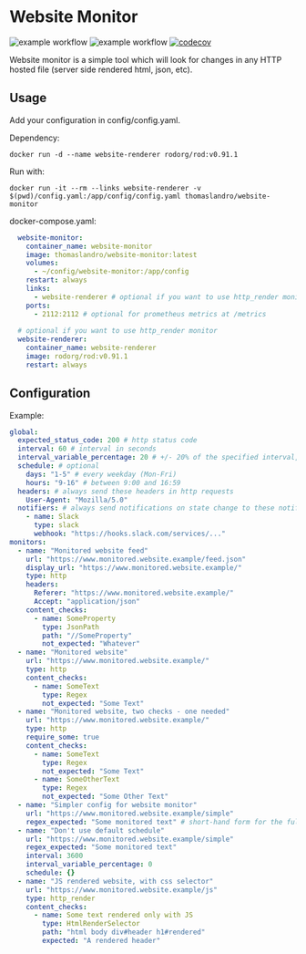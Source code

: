 # Website Monitor

![example workflow](https://github.com/tlj/website-monitor/actions/workflows/test.yaml/badge.svg)
![example workflow](https://github.com/tlj/website-monitor/actions/workflows/main.yaml/badge.svg)
[![codecov](https://codecov.io/gh/tlj/website-monitor/branch/master/graph/badge.svg)](https://codecov.io/gh/tlj/website-monitor)

Website monitor is a simple tool which will look for changes in
any HTTP hosted file (server side rendered html, json, etc).

## Usage

Add your configuration in config/config.yaml.

Dependency:
```shell
docker run -d --name website-renderer rodorg/rod:v0.91.1
```

Run with:
```shell
docker run -it --rm --links website-renderer -v $(pwd)/config.yaml:/app/config/config.yaml thomaslandro/website-monitor
```

docker-compose.yaml:
```yaml
  website-monitor:
    container_name: website-monitor
    image: thomaslandro/website-monitor:latest
    volumes:
      - ~/config/website-monitor:/app/config
    restart: always
    links:
      - website-renderer # optional if you want to use http_render monitor
    ports:
      - 2112:2112 # optional for prometheus metrics at /metrics
  
  # optional if you want to use http_render monitor
  website-renderer:
    container_name: website-renderer
    image: rodorg/rod:v0.91.1
    restart: always
```

## Configuration

Example:
```yaml
global:
  expected_status_code: 200 # http status code
  interval: 60 # interval in seconds
  interval_variable_percentage: 20 # +/- 20% of the specified interval, making the range 48-72s
  schedule: # optional
    days: "1-5" # every weekday (Mon-Fri)
    hours: "9-16" # between 9:00 and 16:59
  headers: # always send these headers in http requests
    User-Agent: "Mozilla/5.0"
  notifiers: # always send notifications on state change to these notifiers
    - name: Slack
      type: slack
      webhook: "https://hooks.slack.com/services/..."
monitors:
  - name: "Monitored website feed"
    url: "https://www.monitored.website.example/feed.json"
    display_url: "https://www.monitored.website.example/"
    type: http
    headers:
      Referer: "https://www.monitored.website.example/"
      Accept: "application/json"
    content_checks:
      - name: SomeProperty
        type: JsonPath
        path: "//SomeProperty"
        not_expected: "Whatever"
  - name: "Monitored website"
    url: "https://www.monitored.website.example/"
    type: http
    content_checks:
      - name: SomeText
        type: Regex
        not_expected: "Some Text"
  - name: "Monitored website, two checks - one needed"
    url: "https://www.monitored.website.example/"
    type: http
    require_some: true
    content_checks:
      - name: SomeText
        type: Regex
        not_expected: "Some Text"        
      - name: SomeOtherText
        type: Regex
        not_expected: "Some Other Text"
  - name: "Simpler config for website monitor"
    url: "https://www.monitored.website.example/simple"
    regex_expected: "Some monitored text" # short-hand form for the full content_check of "Regex" type
  - name: "Don't use default schedule"
    url: "https://www.monitored.website.example/simple"
    regex_expected: "Some monitored text"
    interval: 3600
    interval_variable_percentage: 0
    schedule: {}
  - name: "JS rendered website, with css selector"
    url: "https://www.monitored.website.example/js"
    type: http_render
    content_checks:
      - name: Some text rendered only with JS
        type: HtmlRenderSelector
        path: "html body div#header h1#rendered"
        expected: "A rendered header"
```